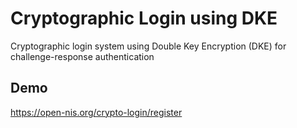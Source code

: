 # Cryptographic Login using DKE
Cryptographic login system using Double Key Encryption (DKE) for challenge-response authentication

## Demo
<a href="https://open-nis.org/crypto-login/register" target="_blank">https://open-nis.org/crypto-login/register</a>
